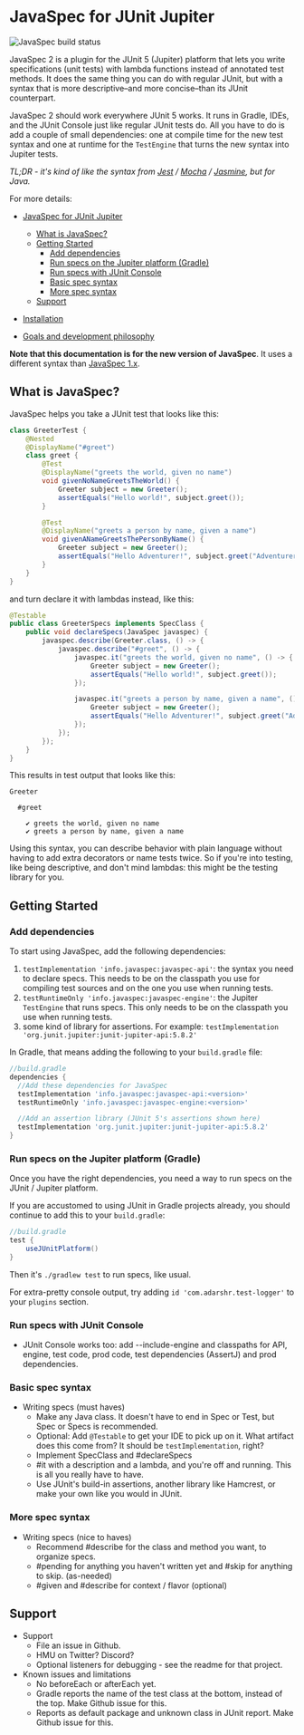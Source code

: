 # JavaSpec for JUnit Jupiter

![JavaSpec build status](https://github.com/kkrull/javaspec/actions/workflows/gradle.yml/badge.svg)

JavaSpec 2 is a plugin for the JUnit 5 (Jupiter) platform that lets you write
specifications (unit tests) with lambda functions instead of annotated test
methods.  It does the same thing you can do with regular JUnit, but with a
syntax that is more descriptive–and more concise–than its JUnit counterpart.

JavaSpec 2 should work everywhere JUnit 5 works.  It runs in Gradle, IDEs, and
the JUnit Console just like regular JUnit tests do.  All you have to do is add a
couple of small dependencies: one at compile time for the new test syntax and
one at runtime for the `TestEngine` that turns the new syntax into Jupiter
tests.

_TL;DR - it's kind of like the syntax from
[Jest][jest] / [Mocha][mocha] / [Jasmine][jasmine], but for Java._

For more details:

- [JavaSpec for JUnit Jupiter](#javaspec-for-junit-jupiter)
  - [What is JavaSpec?](#what-is-javaspec)
  - [Getting Started](#getting-started)
    - [Add dependencies](#add-dependencies)
    - [Run specs on the Jupiter platform (Gradle)](#run-specs-on-the-jupiter-platform-gradle)
    - [Run specs with JUnit Console](#run-specs-with-junit-console)
    - [Basic spec syntax](#basic-spec-syntax)
    - [More spec syntax](#more-spec-syntax)
  - [Support](#support)

- [Installation](./doc/installation.md)
- [Goals and development philosophy](./doc/goals.md)

**Note that this documentation is for the new version of JavaSpec**.  It uses a
different syntax than [JavaSpec 1.x][javaspec-1x].

[jasmine]: https://jasmine.github.io/
[javaspec-1x]: http://javaspec.info
[jest]: https://jestjs.io/
[mocha]: https://mochajs.org/


## What is JavaSpec?

JavaSpec helps you take a JUnit test that looks like this:

```java
class GreeterTest {
	@Nested
	@DisplayName("#greet")
	class greet {
		@Test
		@DisplayName("greets the world, given no name")
		void givenNoNameGreetsTheWorld() {
			Greeter subject = new Greeter();
			assertEquals("Hello world!", subject.greet());
		}

		@Test
		@DisplayName("greets a person by name, given a name")
		void givenANameGreetsThePersonByName() {
			Greeter subject = new Greeter();
			assertEquals("Hello Adventurer!", subject.greet("Adventurer"));
		}
	}
}
```

and turn declare it with lambdas instead, like this:

```java
@Testable
public class GreeterSpecs implements SpecClass {
	public void declareSpecs(JavaSpec javaspec) {
		javaspec.describe(Greeter.class, () -> {
			javaspec.describe("#greet", () -> {
				javaspec.it("greets the world, given no name", () -> {
					Greeter subject = new Greeter();
					assertEquals("Hello world!", subject.greet());
				});

				javaspec.it("greets a person by name, given a name", () -> {
					Greeter subject = new Greeter();
					assertEquals("Hello Adventurer!", subject.greet("Adventurer"));
				});
			});
		});
	}
}
```

This results in test output that looks like this:

```
Greeter

  #greet

    ✔ greets the world, given no name
    ✔ greets a person by name, given a name
```

Using this syntax, you can describe behavior with plain language without having
to add extra decorators or name tests twice.  So if you're into testing, like
being descriptive, and don't mind lambdas: this might be the testing library for
you.


## Getting Started
### Add dependencies

To start using JavaSpec, add the following dependencies:

1. `testImplementation 'info.javaspec:javaspec-api'`: the syntax you need to
   declare specs.  This needs to be on the classpath you use for compiling test
   sources and on the one you use when running tests.
1. `testRuntimeOnly 'info.javaspec:javaspec-engine'`: the Jupiter `TestEngine`
   that runs specs.  This only needs to be on the classpath you use when running
   tests.
1. some kind of library for assertions.  For example:
   `testImplementation 'org.junit.jupiter:junit-jupiter-api:5.8.2'`

In Gradle, that means adding the following to your `build.gradle` file:

```gradle
//build.gradle
dependencies {
  //Add these dependencies for JavaSpec
  testImplementation 'info.javaspec:javaspec-api:<version>'
  testRuntimeOnly 'info.javaspec:javaspec-engine:<version>'

  //Add an assertion library (JUnit 5's assertions shown here)
  testImplementation 'org.junit.jupiter:junit-jupiter-api:5.8.2'
}
```


### Run specs on the Jupiter platform (Gradle)

Once you have the right dependencies, you need a way to run specs on the JUnit /
Jupiter platform.

If you are accustomed to using JUnit in Gradle projects already, you should
continue to add this to your `build.gradle`:

```gradle
//build.gradle
test {
	useJUnitPlatform()
}
```

Then it's `./gradlew test` to run specs, like usual.

For extra-pretty console output, try adding `id 'com.adarshr.test-logger'` to
your `plugins` section.


### Run specs with JUnit Console

  * JUnit Console works too: add --include-engine and classpaths for API,
    engine, test code, prod code, test dependencies (AssertJ) and prod
    dependencies.


### Basic spec syntax

* Writing specs (must haves)
  * Make any Java class.  It doesn't have to end in Spec or Test, but Spec or
    Specs is recommended.
  * Optional: Add `@Testable` to get your IDE to pick up on it.  What artifact
    does this come from?  It should be `testImplementation`, right?
  * Implement SpecClass and #declareSpecs
  * #it with a description and a lambda, and you're off and running.  This is
    all you really have to have.
  * Use JUnit's build-in assertions, another library like Hamcrest, or make your
    own like you would in JUnit.


### More spec syntax

* Writing specs (nice to haves)
  * Recommend #describe for the class and method you want, to organize specs.
  * #pending for anything you haven't written yet and #skip for anything to
    skip. (as-needed)
  * #given and #describe for context / flavor (optional)


## Support

* Support
  * File an issue in Github.
  * HMU on Twitter?  Discord?
  * Optional listeners for debugging - see the readme for that project.
* Known issues and limitations
  * No beforeEach or afterEach yet.
  * Gradle reports the name of the test class at the bottom, instead of the top.
    Make Github issue for this.
  * Reports as default package and unknown class in JUnit report.  Make Github
    issue for this.
